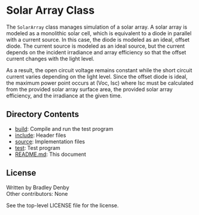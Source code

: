 # Solar Array Class

The `SolarArray` class manages simulation of a solar array. A solar array is
modeled as a monolithic solar cell, which is equivalent to a diode in parallel
with a current source. In this case, the diode is modeled as an ideal, offset
diode. The current source is modeled as an ideal source, but the current depends
on the incident irradiance and array efficiency so that the offset current
changes with the light level.

As a result, the open circuit voltage remains constant while the short circuit
current varies depending on the light level. Since the offset diode is ideal,
the maximum power point occurs at (Voc, Isc) where Isc must be calculated from
the provided solar array surface area, the provided solar array efficiency, and
the irradiance at the given time.

## Directory Contents

* [build](build/README.md): Compile and run the test program
* [include](include/SolarArray.hpp): Header files
* [source](source/SolarArray.cpp): Implementation files
* [test](test/test-solar-array.cpp): Test program
* [README.md](README.md): This document

## License

Written by Bradley Denby  
Other contributors: None

See the top-level LICENSE file for the license.
